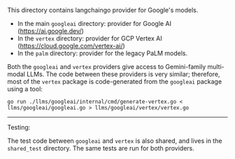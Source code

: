 This directory contains langchaingo provider for Google's models.

* In the main `googleai` directory: provider for Google AI
  (https://ai.google.dev/)
* In the `vertex` directory: provider for GCP Vertex AI
  (https://cloud.google.com/vertex-ai/)
* In the `palm` directory: provider for the legacy PaLM models.

Both the `googleai` and `vertex` providers give access to Gemini-family
multi-modal LLMs. The code between these providers is very similar; therefore,
most of the `vertex` package is code-generated from the `googleai` package using
a tool:

    go run ./llms/googleai/internal/cmd/generate-vertex.go < llms/googleai/googleai.go > llms/googleai/vertex/vertex.go

----

Testing:

The test code between `googleai` and `vertex` is also shared, and lives in
the `shared_test` directory. The same tests are run for both providers.
